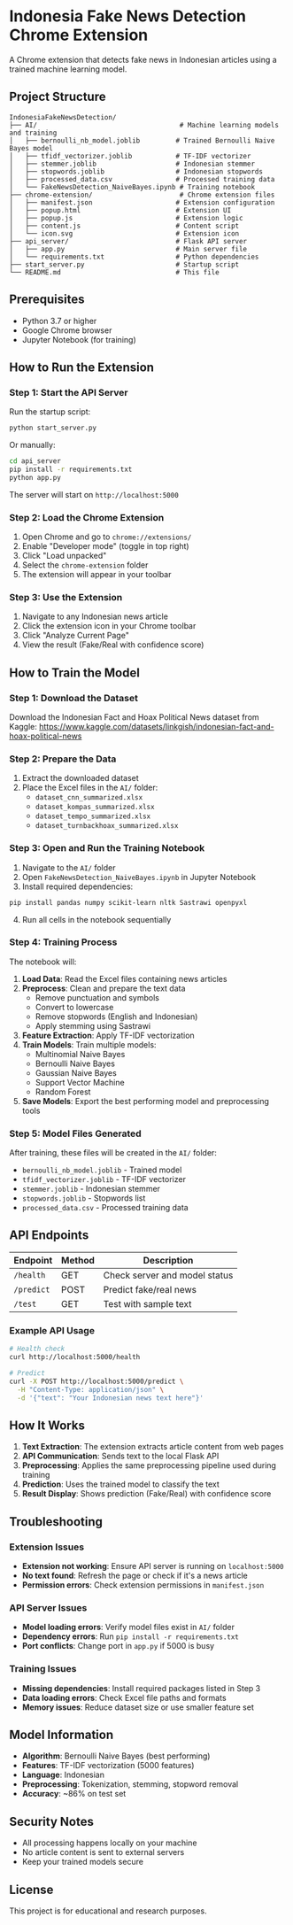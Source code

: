 # Indonesia Fake News Detection Chrome Extension

A Chrome extension that detects fake news in Indonesian articles using a trained machine learning model.

## Project Structure

```
IndonesiaFakeNewsDetection/
├── AI/                                    # Machine learning models and training
│   ├── bernoulli_nb_model.joblib         # Trained Bernoulli Naive Bayes model
│   ├── tfidf_vectorizer.joblib           # TF-IDF vectorizer
│   ├── stemmer.joblib                    # Indonesian stemmer
│   ├── stopwords.joblib                  # Indonesian stopwords
│   ├── processed_data.csv                # Processed training data
│   └── FakeNewsDetection_NaiveBayes.ipynb # Training notebook
├── chrome-extension/                      # Chrome extension files
│   ├── manifest.json                     # Extension configuration
│   ├── popup.html                        # Extension UI
│   ├── popup.js                          # Extension logic
│   ├── content.js                        # Content script
│   └── icon.svg                          # Extension icon
├── api_server/                           # Flask API server
│   ├── app.py                            # Main server file
│   └── requirements.txt                  # Python dependencies
├── start_server.py                       # Startup script
└── README.md                             # This file
```

## Prerequisites

- Python 3.7 or higher
- Google Chrome browser
- Jupyter Notebook (for training)

## How to Run the Extension

### Step 1: Start the API Server

Run the startup script:

```bash
python start_server.py
```

Or manually:

```bash
cd api_server
pip install -r requirements.txt
python app.py
```

The server will start on `http://localhost:5000`

### Step 2: Load the Chrome Extension

1. Open Chrome and go to `chrome://extensions/`
2. Enable "Developer mode" (toggle in top right)
3. Click "Load unpacked"
4. Select the `chrome-extension` folder
5. The extension will appear in your toolbar

### Step 3: Use the Extension

1. Navigate to any Indonesian news article
2. Click the extension icon in your Chrome toolbar
3. Click "Analyze Current Page"
4. View the result (Fake/Real with confidence score)

## How to Train the Model

### Step 1: Download the Dataset

Download the Indonesian Fact and Hoax Political News dataset from Kaggle:
https://www.kaggle.com/datasets/linkgish/indonesian-fact-and-hoax-political-news

### Step 2: Prepare the Data

1. Extract the downloaded dataset
2. Place the Excel files in the `AI/` folder:
   - `dataset_cnn_summarized.xlsx`
   - `dataset_kompas_summarized.xlsx`
   - `dataset_tempo_summarized.xlsx`
   - `dataset_turnbackhoax_summarized.xlsx`

### Step 3: Open and Run the Training Notebook

1. Navigate to the `AI/` folder
2. Open `FakeNewsDetection_NaiveBayes.ipynb` in Jupyter Notebook
3. Install required dependencies:

```bash
pip install pandas numpy scikit-learn nltk Sastrawi openpyxl
```

4. Run all cells in the notebook sequentially

### Step 4: Training Process

The notebook will:

1. **Load Data**: Read the Excel files containing news articles
2. **Preprocess**: Clean and prepare the text data
   - Remove punctuation and symbols
   - Convert to lowercase
   - Remove stopwords (English and Indonesian)
   - Apply stemming using Sastrawi
3. **Feature Extraction**: Apply TF-IDF vectorization
4. **Train Models**: Train multiple models:
   - Multinomial Naive Bayes
   - Bernoulli Naive Bayes
   - Gaussian Naive Bayes
   - Support Vector Machine
   - Random Forest
5. **Save Models**: Export the best performing model and preprocessing tools

### Step 5: Model Files Generated

After training, these files will be created in the `AI/` folder:
- `bernoulli_nb_model.joblib` - Trained model
- `tfidf_vectorizer.joblib` - TF-IDF vectorizer
- `stemmer.joblib` - Indonesian stemmer
- `stopwords.joblib` - Stopwords list
- `processed_data.csv` - Processed training data

## API Endpoints

| Endpoint | Method | Description |
|----------|--------|-------------|
| `/health` | GET | Check server and model status |
| `/predict` | POST | Predict fake/real news |
| `/test` | GET | Test with sample text |

### Example API Usage

```bash
# Health check
curl http://localhost:5000/health

# Predict
curl -X POST http://localhost:5000/predict \
  -H "Content-Type: application/json" \
  -d '{"text": "Your Indonesian news text here"}'
```

## How It Works

1. **Text Extraction**: The extension extracts article content from web pages
2. **API Communication**: Sends text to the local Flask API
3. **Preprocessing**: Applies the same preprocessing pipeline used during training
4. **Prediction**: Uses the trained model to classify the text
5. **Result Display**: Shows prediction (Fake/Real) with confidence score

## Troubleshooting

### Extension Issues
- **Extension not working**: Ensure API server is running on `localhost:5000`
- **No text found**: Refresh the page or check if it's a news article
- **Permission errors**: Check extension permissions in `manifest.json`

### API Server Issues
- **Model loading errors**: Verify model files exist in `AI/` folder
- **Dependency errors**: Run `pip install -r requirements.txt`
- **Port conflicts**: Change port in `app.py` if 5000 is busy

### Training Issues
- **Missing dependencies**: Install required packages listed in Step 3
- **Data loading errors**: Check Excel file paths and formats
- **Memory issues**: Reduce dataset size or use smaller feature set

## Model Information

- **Algorithm**: Bernoulli Naive Bayes (best performing)
- **Features**: TF-IDF vectorization (5000 features)
- **Language**: Indonesian
- **Preprocessing**: Tokenization, stemming, stopword removal
- **Accuracy**: ~86% on test set

## Security Notes

- All processing happens locally on your machine
- No article content is sent to external servers
- Keep your trained models secure

## License

This project is for educational and research purposes. 